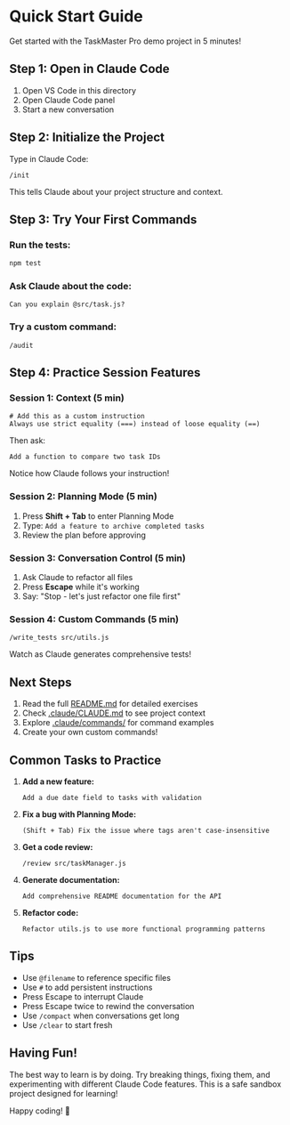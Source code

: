 # Quick Start Guide

Get started with the TaskMaster Pro demo project in 5 minutes!

## Step 1: Open in Claude Code

1. Open VS Code in this directory
2. Open Claude Code panel
3. Start a new conversation

## Step 2: Initialize the Project

Type in Claude Code:
```
/init
```

This tells Claude about your project structure and context.

## Step 3: Try Your First Commands

### Run the tests:
```bash
npm test
```

### Ask Claude about the code:
```
Can you explain @src/task.js?
```

### Try a custom command:
```
/audit
```

## Step 4: Practice Session Features

### Session 1: Context (5 min)
```
# Add this as a custom instruction
Always use strict equality (===) instead of loose equality (==)
```

Then ask:
```
Add a function to compare two task IDs
```

Notice how Claude follows your instruction!

### Session 2: Planning Mode (5 min)
1. Press **Shift + Tab** to enter Planning Mode
2. Type: `Add a feature to archive completed tasks`
3. Review the plan before approving

### Session 3: Conversation Control (5 min)
1. Ask Claude to refactor all files
2. Press **Escape** while it's working
3. Say: "Stop - let's just refactor one file first"

### Session 4: Custom Commands (5 min)
```
/write_tests src/utils.js
```

Watch as Claude generates comprehensive tests!

## Next Steps

1. Read the full [README.md](README.md) for detailed exercises
2. Check [.claude/CLAUDE.md](.claude/CLAUDE.md) to see project context
3. Explore [.claude/commands/](.claude/commands/) for command examples
4. Create your own custom commands!

## Common Tasks to Practice

1. **Add a new feature:**
   ```
   Add a due date field to tasks with validation
   ```

2. **Fix a bug with Planning Mode:**
   ```
   (Shift + Tab) Fix the issue where tags aren't case-insensitive
   ```

3. **Get a code review:**
   ```
   /review src/taskManager.js
   ```

4. **Generate documentation:**
   ```
   Add comprehensive README documentation for the API
   ```

5. **Refactor code:**
   ```
   Refactor utils.js to use more functional programming patterns
   ```

## Tips

- Use `@filename` to reference specific files
- Use `#` to add persistent instructions
- Press Escape to interrupt Claude
- Press Escape twice to rewind the conversation
- Use `/compact` when conversations get long
- Use `/clear` to start fresh

## Having Fun!

The best way to learn is by doing. Try breaking things, fixing them, and experimenting with different Claude Code features. This is a safe sandbox project designed for learning!

Happy coding! 🎉
